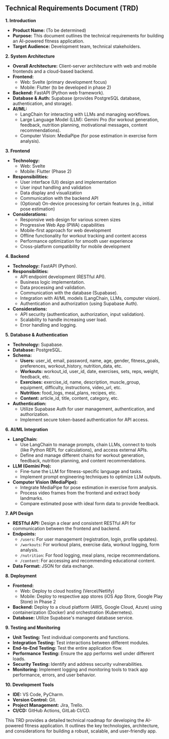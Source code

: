 ## Technical Requirements Document (TRD)

**1. Introduction**

* **Product Name:** (To be determined)
* **Purpose:** This document outlines the technical requirements for building an AI-powered fitness application.
* **Target Audience:**  Development team, technical stakeholders.

**2. System Architecture**

* **Overall Architecture:** Client-server architecture with web and mobile frontends and a cloud-based backend.
* **Frontend:** 
    * Web: Svelte (primary development focus)
    * Mobile: Flutter (to be developed in phase 2)
* **Backend:** FastAPI (Python web framework).
* **Database & Auth:** Supabase (provides PostgreSQL database, authentication, and storage).
* **AI/ML:**
    * LangChain for interacting with LLMs and managing workflows.
    * Large Language Model (LLM): Gemini Pro (for workout generation, feedback, nutrition planning, motivational messages, content recommendations).
    * Computer Vision: MediaPipe (for pose estimation in exercise form analysis).

**3. Frontend**

* **Technology:** 
    * Web: Svelte
    * Mobile: Flutter (Phase 2)
* **Responsibilities:**
    * User interface (UI) design and implementation
    * User input handling and validation
    * Data display and visualization
    * Communication with the backend API
    * (Optional) On-device processing for certain features (e.g., initial pose estimation)
* **Considerations:**
    * Responsive web design for various screen sizes
    * Progressive Web App (PWA) capabilities
    * Mobile-first approach for web development
    * Offline functionality for workout tracking and content access
    * Performance optimization for smooth user experience
    * Cross-platform compatibility for mobile development

**4. Backend**

* **Technology:** FastAPI (Python).
* **Responsibilities:**
    * API endpoint development (RESTful API).
    * Business logic implementation.
    * Data processing and validation.
    * Communication with the database (Supabase).
    * Integration with AI/ML models (LangChain, LLMs, computer vision).
    * Authentication and authorization (using Supabase Auth).
* **Considerations:**
    * API security (authentication, authorization, input validation).
    * Scalability to handle increasing user load.
    * Error handling and logging.

**5. Database & Authentication**

* **Technology:** Supabase.
* **Database:** PostgreSQL.
* **Schema:**
    * **Users:**  user_id, email, password, name, age, gender, fitness_goals, preferences, workout_history, nutrition_data, etc.
    * **Workouts:** workout_id, user_id, date, exercises, sets, reps, weight, feedback, etc.
    * **Exercises:** exercise_id, name, description, muscle_group, equipment, difficulty, instructions, video_url, etc.
    * **Nutrition:**  food_logs, meal_plans, recipes, etc.
    * **Content:** article_id, title, content, category, etc.
* **Authentication:**
    * Utilize Supabase Auth for user management, authentication, and authorization.
    * Implement secure token-based authentication for API access.

**6. AI/ML Integration**

* **LangChain:**
    * Use LangChain to manage prompts, chain LLMs, connect to tools (like Python REPL for calculations), and access external APIs.
    * Define and manage different chains for workout generation, feedback, nutrition planning, and content recommendations.
* **LLM (Gemini Pro):**
    * Fine-tune the LLM for fitness-specific language and tasks.
    * Implement prompt engineering techniques to optimize LLM outputs.
* **Computer Vision (MediaPipe):**
    * Integrate MediaPipe for pose estimation in exercise form analysis.
    * Process video frames from the frontend and extract body landmarks.
    * Compare estimated pose with ideal form data to provide feedback.

**7. API Design**

* **RESTful API:** Design a clear and consistent RESTful API for communication between the frontend and backend.
* **Endpoints:**
    * `/users`:  For user management (registration, login, profile updates).
    * `/workouts`:  For workout plans, exercise data, workout logging, form analysis.
    * `/nutrition`:  For food logging, meal plans, recipe recommendations.
    * `/content`:  For accessing and recommending educational content.
* **Data Format:** JSON for data exchange.

**8. Deployment**

* **Frontend:**  
    * Web: Deploy to cloud hosting (Vercel/Netlify)
    * Mobile: Deploy to respective app stores (iOS App Store, Google Play Store) in Phase 2
* **Backend:**  Deploy to a cloud platform (AWS, Google Cloud, Azure) using containerization (Docker) and orchestration (Kubernetes).
* **Database:**  Utilize Supabase's managed database service.

**9. Testing and Monitoring**

* **Unit Testing:**  Test individual components and functions.
* **Integration Testing:**  Test interactions between different modules.
* **End-to-End Testing:**  Test the entire application flow.
* **Performance Testing:**  Ensure the app performs well under different loads.
* **Security Testing:**  Identify and address security vulnerabilities.
* **Monitoring:**  Implement logging and monitoring tools to track app performance, errors, and user behavior.

**10. Development Tools**

* **IDE:**  VS Code, PyCharm.
* **Version Control:** Git.
* **Project Management:** Jira, Trello.
* **CI/CD:**  GitHub Actions, GitLab CI/CD.

This TRD provides a detailed technical roadmap for developing the AI-powered fitness application. It outlines the key technologies, architecture, and considerations for building a robust, scalable, and user-friendly app.